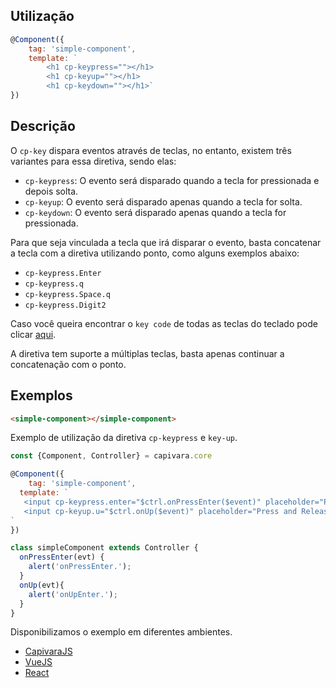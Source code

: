 ## Utilização
```js
@Component({
    tag: 'simple-component',
    template: `
        <h1 cp-keypress=""></h1>
        <h1 cp-keyup=""></h1>
        <h1 cp-keydown=""></h1>`
})
```
## Descrição

O `cp-key` dispara eventos através de teclas, no entanto, existem três variantes para essa diretiva, sendo elas:

 * `cp-keypress`: O evento será disparado quando a tecla for pressionada e depois solta.  
 * `cp-keyup`: O evento será disparado apenas quando a tecla for solta.
 * `cp-keydown`: O evento será disparado apenas quando a tecla for pressionada.

Para que seja vinculada a tecla que irá disparar o evento, basta concatenar a tecla com a diretiva utilizando ponto, como alguns exemplos abaixo:
 * `cp-keypress.Enter`
 * `cp-keypress.q`
 * `cp-keypress.Space.q`
 * `cp-keypress.Digit2`

Caso você queira encontrar o `key code` de todas as teclas do teclado pode clicar
<a href="http://keycode.info/" target="_blank">aqui</a>.

A diretiva tem suporte a múltiplas teclas, basta apenas continuar a concatenação com o ponto.

## Exemplos

```HTML
<simple-component></simple-component>
```

Exemplo de utilização da diretiva `cp-keypress` e `key-up`.

```js
const {Component, Controller} = capivara.core

@Component({
	tag: 'simple-component',
  template: `
   <input cp-keypress.enter="$ctrl.onPressEnter($event)" placeholder="Press Enter">
   <input cp-keyup.u="$ctrl.onUp($event)" placeholder="Press and Release U">
`
})

class simpleComponent extends Controller {
  onPressEnter(evt) {
    alert('onPressEnter.');
  }
  onUp(evt){
    alert('onUpEnter.');
  }
}
```
Disponibilizamos o exemplo em diferentes ambientes.
* [CapivaraJS](https://jsfiddle.net/jcanabarro/zf8gqh0d/398/)
* [VueJS](http://jsfiddle.net/jcanabarro/ygznj9mt/79/)
* [React](http://jsfiddle.net/jcanabarro/td4v7qqd/367/)

